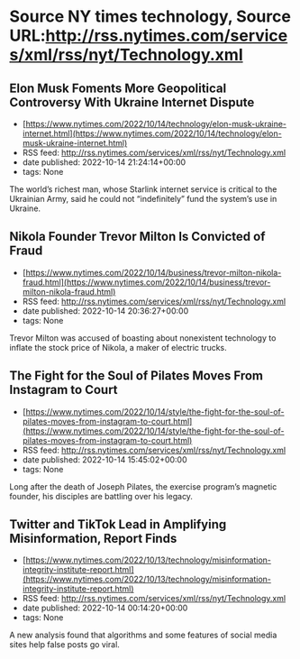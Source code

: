 # Source NY times technology, Source URL:http://rss.nytimes.com/services/xml/rss/nyt/Technology.xml

## Elon Musk Foments More Geopolitical Controversy With Ukraine Internet Dispute
 - [https://www.nytimes.com/2022/10/14/technology/elon-musk-ukraine-internet.html](https://www.nytimes.com/2022/10/14/technology/elon-musk-ukraine-internet.html)
 - RSS feed: http://rss.nytimes.com/services/xml/rss/nyt/Technology.xml
 - date published: 2022-10-14 21:24:14+00:00
 - tags: None

The world’s richest man, whose Starlink internet service is critical to the Ukrainian Army, said he could not “indefinitely” fund the system’s use in Ukraine.

## Nikola Founder Trevor Milton Is Convicted of Fraud
 - [https://www.nytimes.com/2022/10/14/business/trevor-milton-nikola-fraud.html](https://www.nytimes.com/2022/10/14/business/trevor-milton-nikola-fraud.html)
 - RSS feed: http://rss.nytimes.com/services/xml/rss/nyt/Technology.xml
 - date published: 2022-10-14 20:36:27+00:00
 - tags: None

Trevor Milton was accused of boasting about nonexistent technology to inflate the stock price of Nikola, a maker of electric trucks.

## The Fight for the Soul of Pilates Moves From Instagram to Court
 - [https://www.nytimes.com/2022/10/14/style/the-fight-for-the-soul-of-pilates-moves-from-instagram-to-court.html](https://www.nytimes.com/2022/10/14/style/the-fight-for-the-soul-of-pilates-moves-from-instagram-to-court.html)
 - RSS feed: http://rss.nytimes.com/services/xml/rss/nyt/Technology.xml
 - date published: 2022-10-14 15:45:02+00:00
 - tags: None

Long after the death of Joseph Pilates, the exercise program’s magnetic founder, his disciples are battling over his legacy.

## Twitter and TikTok Lead in Amplifying Misinformation, Report Finds
 - [https://www.nytimes.com/2022/10/13/technology/misinformation-integrity-institute-report.html](https://www.nytimes.com/2022/10/13/technology/misinformation-integrity-institute-report.html)
 - RSS feed: http://rss.nytimes.com/services/xml/rss/nyt/Technology.xml
 - date published: 2022-10-14 00:14:20+00:00
 - tags: None

A new analysis found that algorithms and some features of social media sites help false posts go viral.
